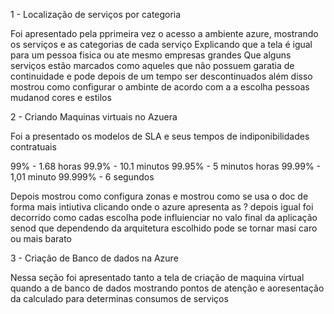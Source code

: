 1 - Localização de serviços por categoria

Foi apresentado pela pprimeira vez o acesso a ambiente azure, mostrando os serviços e as categorias de cada serviço
Explicando que a tela é igual para um pessoa fisica ou ate mesmo empresas grandes
Que alguns serviços estão marcados como aqueles que não possuem garatia de continuidade e pode depois de um tempo ser descontinuados
além disso mostrou como configurar o ambinte de acordo com a a escolha pessoas mudanod cores e estilos


2 - Criando Maquinas virtuais no Azuera

Foi a presentado os modelos de SLA e seus tempos de indiponibilidades contratuais

99%           - 1.68 horas
99.9%         - 10.1 minutos
99.95%        - 5 minutos horas
99.99%        - 1,01 minuto
99.999%       - 6 segundos

Depois mostrou como configura zonas e mostrou como se usa o doc de forma mais intiutiva clicando onde o azure apresenta as ?
depois igual foi decorrido como cadas escolha pode influienciar no valo final da aplicação senod que dependendo da arquitetura escolhido pode se tornar masi caro ou mais barato


3 - Criação de Banco de dados na Azure

Nessa seção foi apresentado tanto a tela de criação de maquina virtual quando a de banco de dados
mostrando pontos de atenção e aoresentação da calculado para determinas consumos de serviços


